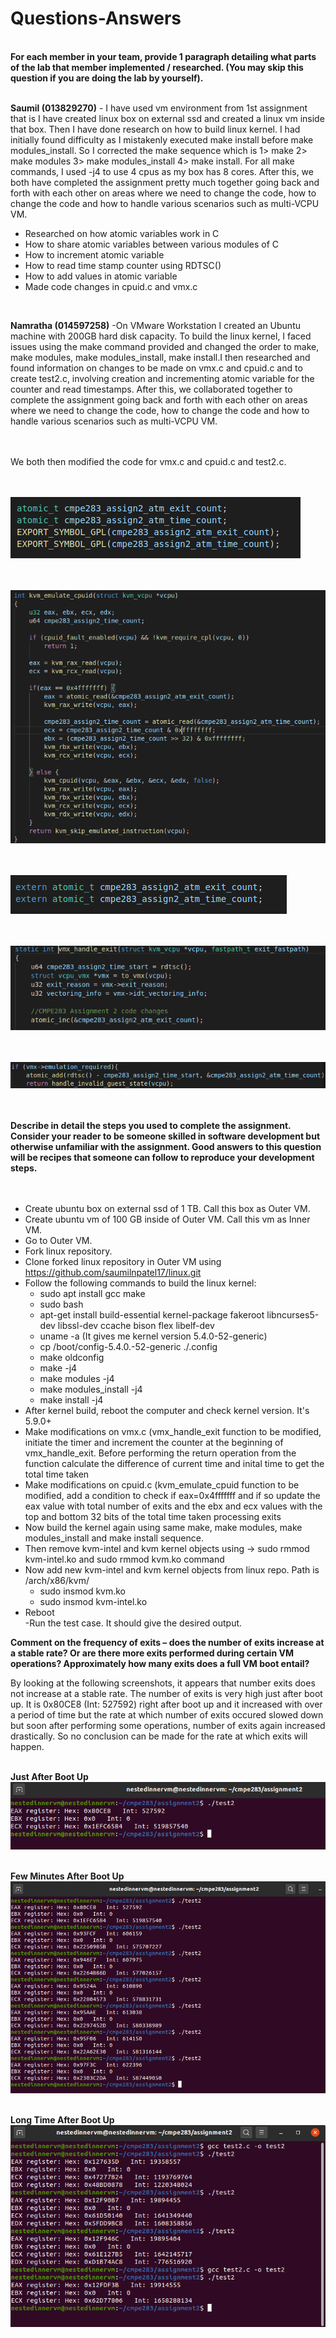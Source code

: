 
<h1>Questions-Answers</h1><br/>
<b>For each member in your team, provide 1 paragraph detailing what parts of the lab that member implemented / researched. (You may skip this question if you are doing the lab by yourself).</b><br/><br/>

<b>Saumil (013829270)</b> - I have used vm environment from 1st assignment that is I have created linux box on external ssd and created a linux vm inside that box. Then I have done research on how to build linux kernel. I had initially found difficulty as I mistakenly executed make install before make modules_install. So I corrected the make sequence which is 1> make 2> make modules 3> make modules_install 4> make install. For all make commands, I used -j4 to use 4 cpus as my box has 8 cores. After this, we both have completed the assignment pretty much together going back and forth with each other on areas where we need to change the code, how to change the code and how to handle various scenarios such as multi-VCPU VM.

- Researched on how atomic variables work in C
- How to share atomic variables between various modules of C
- How to increment atomic variable
- How to read time stamp counter using RDTSC()
- How to add values in atomic variable
- Made code changes in cpuid.c and vmx.c

<br/>

<b>Namratha (014597258)</b> -On VMware Workstation I created an Ubuntu machine with 200GB hard disk capacity. To build the linux kernel, I faced issues using the make command provided and changed the order to make, make modules, make modules_install, make install.I then researched and found information on changes to be made on vmx.c and cpuid.c and to create test2.c, involving creation and incrementing atomic variable for the counter and read timestamps. After this, we collaborated together to complete the assignment going back and forth with each other on areas where we need to change the code, how to change the code and how to handle various scenarios such as multi-VCPU VM.
<br/>
<br/>
<br/>


We both then modified the code for vmx.c and cpuid.c and test2.c.
<br/>
<br/>

<b></b><br/>
![Alt text](Screenshots/CodeSnippets/1.png?raw=true "")<br/><br/>

<b></b><br/>
![Alt text](Screenshots/CodeSnippets/2.png?raw=true "")<br/><br/>

<b></b><br/>
![Alt text](Screenshots/CodeSnippets/3.png?raw=true "")<br/><br/>

<b></b><br/>
![Alt text](Screenshots/CodeSnippets/4.png?raw=true "")<br/><br/>

<b></b><br/>
![Alt text](Screenshots/CodeSnippets/5.png?raw=true "")<br/><br/>

<br/>
<b>Describe in detail the steps you used to complete the assignment. Consider your reader to be someone skilled in software development but otherwise unfamiliar with the assignment. Good answers to this question will be recipes that someone can follow to reproduce your development steps.</b><br/><br/><br/>

- Create ubuntu box on external ssd of 1 TB. Call this box as Outer VM.<br/>
- Create ubuntu vm of 100 GB inside of Outer VM. Call this vm as Inner VM.<br/>
- Go to Outer VM.<br/>
- Fork linux repository.<br/>
- Clone forked linux repository in Outer VM using https://github.com/saumilnpatel17/linux.git<br/>
- Follow the following commands to build the linux kernel:<br/>
  - sudo apt install gcc make<br/>
  - sudo bash<br/>
  - apt-get install build-essential kernel-package fakeroot libncurses5-dev libssl-dev ccache bison flex libelf-dev<br/>
  - uname -a (It gives me kernel version 5.4.0-52-generic)<br/>
  - cp /boot/config-5.4.0.-52-generic ./.config<br/>
  - make oldconfig<br/>
  - make -j4<br/>
  - make modules -j4<br/>
  - make modules_install -j4<br/>
  - make install -j4<br/>
- After kernel build, reboot the computer and check kernel version. It's 5.9.0+<br/>
- Make modifications on vmx.c (vmx_handle_exit function to be modified, initiate the timer and increment the counter at the beginning of vmx_handle_exit. Before performing the return operation from the function calculate the difference of current time and inital time to get the total time taken<br/>
- Make modifications on cpuid.c (kvm_emulate_cpuid function to be modified, add a condition to check if eax=0x4fffffff and if so update the eax value with total number of exits and the ebx and ecx values with the top and bottom 32 bits of the total time taken processing exits<br/>
- Now build the kernel again using same make, make modules, make modules_install and make install sequence.<br/>
- Then remove kvm-intel and kvm kernel objects using -> sudo rmmod kvm-intel.ko and sudo rmmod kvm.ko command<br/>
- Now add new kvm-intel and kvm kernel objects from linux repo. Path is /arch/x86/kvm/<br/>
  - sudo insmod kvm.ko<br/>
  - sudo insmod kvm-intel.ko<br/>
- Reboot<br/>
-Run the test case. It should give the desired output.<br/>

<b>Comment on the frequency of exits – does the number of exits increase at a stable rate? Or are there more exits performed during certain VM operations? Approximately how many exits does a full VM boot entail?</b><br/>

By looking at the following screenshots, it appears that number exits does not increase at a stable rate. The number of exits is very high just after boot up. It is 0x80CE8 (Int: 527592) right after boot up and it increased with over a period of time but the rate at which number of exits occured slowed down but soon after performing some operations, number of exits again increased drastically. So no conclusion can be made for the rate at which exits will happen.
<br/><br/>

<b>Just After Boot Up</b><br/>
![Alt text](Screenshots/AfterBoot.png?raw=true "AfterBoot")<br/><br/>

<b>Few Minutes After Boot Up</b><br/>
![Alt text](Screenshots/FewMinsAfterBoot.png?raw=true "FewMinsAfterBoot")<br/><br/>

<b>Long Time After Boot Up</b><br/>
![Alt text](Screenshots/LongTimeAfterBoot.png?raw=true "LongTimeAfterBoot")<br/><br/>
